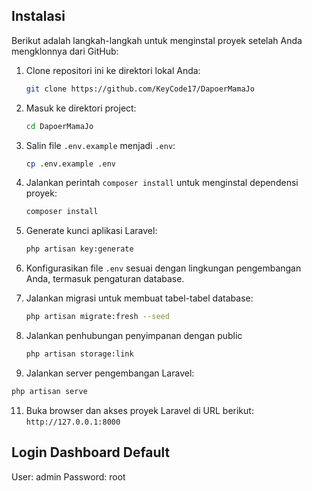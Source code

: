 ## Instalasi

Berikut adalah langkah-langkah untuk menginstal proyek setelah Anda mengklonnya dari GitHub:

1. Clone repositori ini ke direktori lokal Anda:

   ```bash
   git clone https://github.com/KeyCode17/DapoerMamaJo
   ```

2. Masuk ke direktori project:

   ```bash
   cd DapoerMamaJo
   ```

3. Salin file `.env.example` menjadi `.env`:

   ```bash
   cp .env.example .env
   ```

4. Jalankan perintah `composer install` untuk menginstal dependensi proyek:

   ```bash
   composer install
   ```
   
5. Generate kunci aplikasi Laravel:

   ```bash
   php artisan key:generate
   ```

6. Konfigurasikan file `.env` sesuai dengan lingkungan pengembangan Anda, termasuk pengaturan database.

7. Jalankan migrasi untuk membuat tabel-tabel database:

   ```bash
   php artisan migrate:fresh --seed
   ```
   
8. Jalankan penhubungan penyimpanan dengan public

   ```bash
   php artisan storage:link
   ```
   
10. Jalankan server pengembangan Laravel:

   ```bash
   php artisan serve
   ```

11. Buka browser dan akses proyek Laravel di URL berikut: `http://127.0.0.1:8000`

## Login Dashboard Default
User: admin
Password: root
